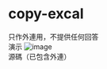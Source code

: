 # copy-excal
只作外連用，不提供任何回答
<br/>
演示
![image](https://user-images.githubusercontent.com/87819805/126663777-3eb0cd90-2458-44a4-b1d0-b549355d382c.png)
<br/>
源碼（已包含外連）
<br/>
